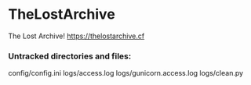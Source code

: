 # TheLostArchive
The Lost Archive! https://thelostarchive.cf

### Untracked directories and files:

config/config.ini
logs/access.log
logs/gunicorn.access.log
logs/clean.py
    
  
